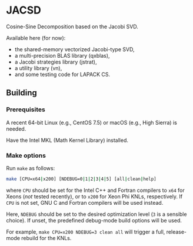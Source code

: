 # JACSD
Cosine-Sine Decomposition based on the Jacobi SVD.

Available here (for now):
* the shared-memory vectorized Jacobi-type SVD,
* a multi-precision BLAS library (qxblas),
* a Jacobi strategies library (jstrat),
* a utility library (vn),
* and some testing code for LAPACK CS.

## Building

### Prerequisites

A recent 64-bit Linux (e.g., CentOS 7.5) or macOS (e.g., High Sierra) is needed.

Have the Intel MKL (Math Kernel Library) installed.

### Make options

Run ``make`` as follows:
```bash
make [CPU=x64|x200] [NDEBUG=0|1|2|3|4|5] [all|clean|help]
```
where ``CPU`` should be set for the Intel C++ and Fortran compilers to ``x64`` for Xeons (*not* tested recently), or to ``x200`` for Xeon Phi KNLs, respectively.
If ``CPU`` is not set, GNU C and Fortran compilers will be used instead.

Here, ``NDEBUG`` should be set to the desired optimization level (``3`` is a sensible choice).
If unset, the predefined debug-mode build options will be used.

For example, ``make CPU=x200 NDEBUG=3 clean all`` will trigger a full, release-mode rebuild for the KNLs.

